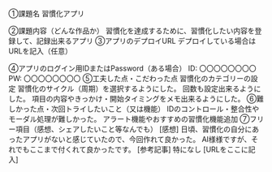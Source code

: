 ①課題名
習慣化アプリ

②課題内容（どんな作品か）
習慣化を達成するために、習慣化したい内容を登録して、記録出来るアプリ
③アプリのデプロイURL
デプロイしている場合はURLを記入（任意）

④アプリのログイン用IDまたはPassword（ある場合）
ID: 〇〇〇〇〇〇〇〇
PW: 〇〇〇〇〇〇〇〇
⑤工夫した点・こだわった点
習慣化のカテゴリーの設定
習慣化のサイクル（周期）を選択するようにした。
回数も設定出来るようにした。
項目の内容やきっかけ・開始タイミングをメモ出来るようにした。
⑥難しかった点・次回トライしたいこと（又は機能）
IDのコントロール・整合性やモーダル処理が難しかった。
アラート機能やおすすめの習慣化機能追加
⑦フリー項目（感想、シェアしたいこと等なんでも）
[感想] 日頃、習慣化の自分にあったアプリがないと感じていたので、今回作れて良かった。
AI様様ですが、それでもここまで付くれて良かったです。
[参考記事]
特になし
[URLをここに記入]